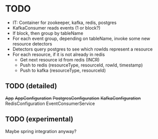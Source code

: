 # TODO
* IT: Container for zookeeper, kafka, redis, postgres
* KafkaConsumer reads events (1 or block?)
* If block, then group by tableName
* For each event group, depending on tableName, invoke some new resource detectors
* Detectors query postgres to see which rowIds represent a resource
* For each resource, if it is not already in redis
    * Get next resource id from redis (INCR)
    * Push to redis (resourceType, resourceId, rowId, timestamp)
    * Push to kafka (resourceType, resourceId) 

## TODO (detailed)
~~App~~
~~AppConfiguration~~
~~PostgresConfiguration~~
~~KafkaConfiguration~~
RedisConfiguration
EventConsumerService

## TODO (experimental)
Maybe spring integration anyway?
